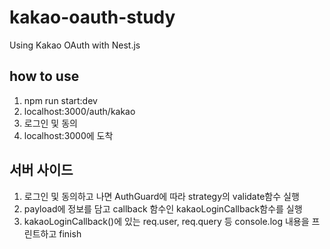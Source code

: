 # kakao-oauth-study
Using Kakao OAuth with Nest.js

## how to use 
1. npm run start:dev 
2. localhost:3000/auth/kakao
3. 로그인 및 동의 
4. localhost:3000에 도착 

## 서버 사이드 
1. 로그인 및 동의하고 나면 AuthGuard에 따라 strategy의 validate함수 실행 
2. payload에 정보를 담고 callback 함수인 kakaoLoginCallback함수를 실행 
3. kakaoLoginCallback()에 있는 req.user, req.query 등 console.log 내용을 프린트하고 finish
